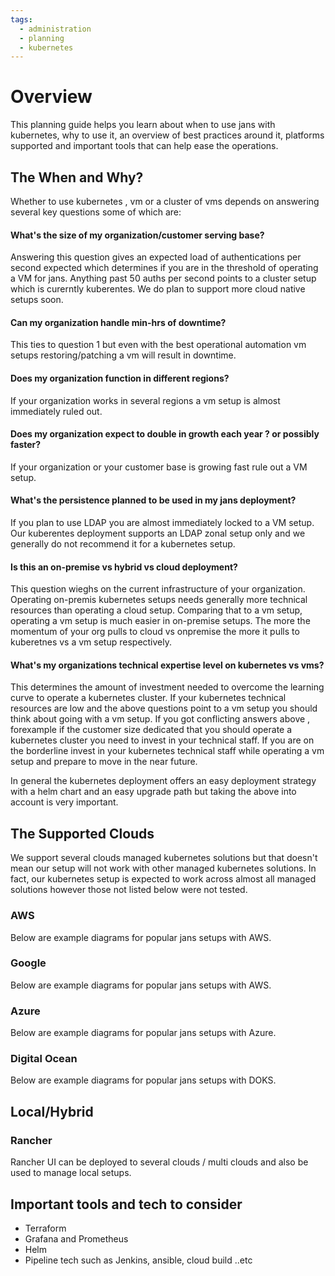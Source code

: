 ```yaml
---
tags:
  - administration
  - planning
  - kubernetes
---
```


# Overview

This planning guide helps you learn about when to use jans with kubernetes, why to use it, an overview of best practices around it, platforms supported and important tools that can help ease the operations.

## The When and Why?

Whether to use kubernetes , vm or a cluster of vms depends on answering several key questions some of which are:

#### What's the size of my organization/customer serving base?
Answering this question gives an expected load of authentications per second expected which determines if you are in the threshold of operating a VM for jans. Anything past 50 auths per second points to a cluster setup which is curerntly kuberentes. We do plan to support more cloud native setups soon.

#### Can my organization handle  min-hrs of downtime?
This ties to question 1 but even with the best operational automation vm setups restoring/patching a vm will result in downtime.

#### Does my organization function in different regions?
If your organization works in several regions a vm setup is almost immediately ruled out.

#### Does my organization expect to double in growth each year ? or possibly faster?
If your organization or your customer base is growing fast rule out a VM setup.

#### What's the persistence planned to be used in my jans deployment?
If you plan to use LDAP you are almost immediately locked to a VM setup. Our kuberentes deployment supports an LDAP zonal setup only and we generally do not recommend it for a kubernetes setup.

#### Is this an on-premise vs hybrid vs cloud deployment?
This question wieghs on the current infrastructure of your organization. Operating on-premis kubernetes setups needs generally more technical resources than operating a cloud setup. Comparing that to a vm setup, operating a vm setup is much easier in on-premise setups. The more the momentum of your org pulls to cloud vs onpremise the more it pulls to kuberetnes vs a vm setup respectively.

#### What's my organizations technical expertise level on kubernetes vs vms?
This determines the amount of investment needed to overcome the learning curve to operate a kubernetes cluster. If your kubernetes technical resources are low and the above questions point to a vm setup you should think about going with a vm setup. If you got conflicting answers above , forexample if the customer size dedicated that you should operate a kubernetes cluster you need to invest in your technical staff. If you are on the borderline invest in your kubernetes technical staff while operating a vm setup and prepare to move in the near future.


In general the kubernetes deployment offers an easy deployment strategy with a helm chart and an easy upgrade path but taking the above into account is very important. 

## The Supported Clouds

We support several clouds managed kubernetes solutions but that doesn't mean our setup will not work with other managed kubernetes solutions. In fact, our kubernetes setup is expected to work across almost all managed solutions however those not listed below were not tested.
### AWS
Below are example diagrams for popular jans setups with AWS.
### Google
Below are example diagrams for popular jans setups with AWS.
### Azure
Below are example diagrams for popular jans setups with Azure.
### Digital Ocean
Below are example diagrams for popular jans setups with DOKS.
## Local/Hybrid
### Rancher
Rancher UI can be deployed to several clouds / multi clouds and also be used to manage local setups.

## Important tools and tech to consider
- Terraform
- Grafana and Prometheus
- Helm
- Pipeline tech such as Jenkins, ansible, cloud build ..etc